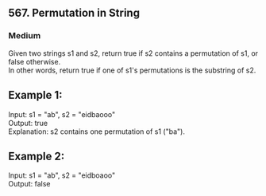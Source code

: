 ## 567. Permutation in String
### Medium

Given two strings s1 and s2, return true if s2 contains a permutation of s1, or false otherwise.\
In other words, return true if one of s1's permutations is the substring of s2.

## Example 1:

Input: s1 = "ab", s2 = "eidbaooo"\
Output: true\
Explanation: s2 contains one permutation of s1 ("ba").


## Example 2:

Input: s1 = "ab", s2 = "eidboaoo"\
Output: false


